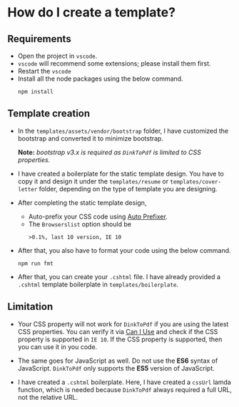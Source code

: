 # How do I create a template?

## Requirements

-   Open the project in `vscode`.
-   `vscode` will recommend some extensions; please install them first.
-   Restart the `vscode`
-   Install all the node packages using the below command.
    ```
    npm install
    ```

## Template creation

-   In the `templates/assets/vendor/bootstrap` folder, I have customized the bootstrap and converted it to minimize bootstrap.

    **Note:** _bootstrap v3.x is required as `DinkToPdf` is limited to CSS properties._

-   I have created a boilerplate for the static template design. You have to copy it and design it under the `templates/resume` or `templates/cover-letter` folder, depending on the type of template you are designing.

-   After completing the static template design,

    -   Auto-prefix your CSS code using [Auto Prefixer](https://autoprefixer.github.io/).
    -   The `Browserslist` option should be
        ```
        >0.1%, last 10 version, IE 10
        ```

-   After that, you also have to format your code using the below command.

    ```
    npm run fmt
    ```

-   After that, you can create your `.cshtml` file. I have already provided a `.cshtml` template boilerplate in `templates/boilerplate`.

## Limitation

-   Your CSS property will not work for `DinkToPdf` if you are using the latest CSS properties. You can verify it via [Can I Use](https//caniuse.com) and check if the CSS property is supported in `IE 10`. If the CSS property is supported, then you can use it in you code.

-   The same goes for JavaScript as well. Do not use the **ES6** syntax of JavaScript. `DinkToPdf` only supports the **ES5** version of JavaScript.
-   I have created a `.cshtml` boilerplate. Here, I have created a `cssUrl` lamda function, which is needed because `DinkToPdf` always required a full URL, not the relative URL.
